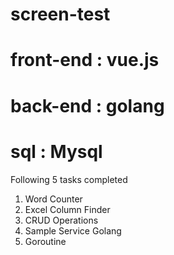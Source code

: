 # screen-test

# front-end : vue.js
# back-end : golang
# sql : Mysql


Following 5 tasks completed 

1. Word Counter
2. Excel Column Finder
3. CRUD Operations
4. Sample Service Golang
5. Goroutine
